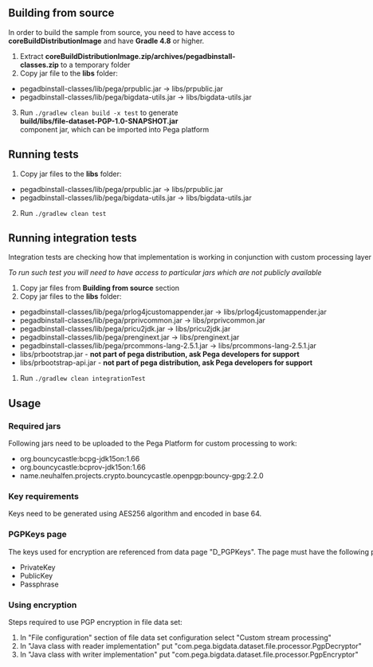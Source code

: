 ## Building from source
In order to build the sample from source, you need to have access to **coreBuildDistributionImage** and have **Gradle 4.8** or higher.
1. Extract **coreBuildDistributionImage.zip/archives/pegadbinstall-classes.zip** to a temporary folder
2. Copy jar file to the **libs** folder:
 - pegadbinstall-classes/lib/pega/prpublic.jar → libs/prpublic.jar
 - pegadbinstall-classes/lib/pega/bigdata-utils.jar → libs/bigdata-utils.jar
3. Run `./gradlew clean build -x test` to generate **<nobr>build/libs/file-dataset-PGP-1.0-SNAPSHOT.jar<nobr>** component jar, 
   which can be imported into Pega platform

## Running tests
1. Copy jar files to the **libs** folder:
 - pegadbinstall-classes/lib/pega/prpublic.jar → libs/prpublic.jar
 - pegadbinstall-classes/lib/pega/bigdata-utils.jar → libs/bigdata-utils.jar
2. Run `./gradlew clean test`

## Running integration tests

Integration tests are checking how that implementation is working in conjunction with custom processing layer without 
installing the jar into Pega platform.

_To run such test you will need to have access to particular jars which are not publicly available_

1. Copy jar files from **Building from source** section
2. Copy jar files to the **libs** folder:
- pegadbinstall-classes/lib/pega/prlog4jcustomappender.jar → libs/prlog4jcustomappender.jar
- pegadbinstall-classes/lib/pega/prprivcommon.jar → libs/prprivcommon.jar
- pegadbinstall-classes/lib/pega/pricu2jdk.jar → libs/pricu2jdk.jar
- pegadbinstall-classes/lib/pega/prenginext.jar → libs/prenginext.jar
- pegadbinstall-classes/lib/pega/prcommons-lang-2.5.1.jar → libs/prcommons-lang-2.5.1.jar
- libs/prbootstrap.jar - **not part of pega distribution, ask Pega developers for support**
- libs/prbootstrap-api.jar - **not part of pega distribution, ask Pega developers for support**
1. Run `./gradlew clean integrationTest`

## Usage

### Required jars

Following jars need to be uploaded to the Pega Platform for custom processing to work:
 - org.bouncycastle:bcpg-jdk15on:1.66 
 - org.bouncycastle:bcprov-jdk15on:1.66
 - name.neuhalfen.projects.crypto.bouncycastle.openpgp:bouncy-gpg:2.2.0
 
### Key requirements

Keys need to be generated using AES256 algorithm and encoded in base 64.

### PGPKeys page

The keys used for encryption are referenced from data page "D_PGPKeys". The page must have the following properties:
- PrivateKey
- PublicKey
- Passphrase

### Using encryption

Steps required to use PGP encryption in file data set:

1. In "File configuration" section of file data set configuration select "Custom stream processing"
2. In "Java class with reader implementation" put "com.pega.bigdata.dataset.file.processor.PgpDecryptor"
3. In "Java class with writer implementation" put "com.pega.bigdata.dataset.file.processor.PgpEncryptor"


